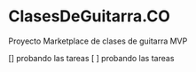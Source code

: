 ClasesDeGuitarra.CO
===================

Proyecto Marketplace de clases de guitarra MVP

[] probando las tareas
[ ] probando las tareas
